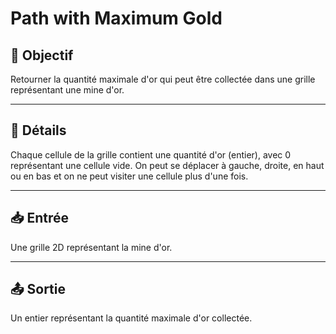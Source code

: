 # Path with Maximum Gold

## 🎯 Objectif

Retourner la quantité maximale d'or qui peut être collectée dans une grille représentant une mine d'or.

---

## 📝 Détails

Chaque cellule de la grille contient une quantité d'or (entier), avec 0 représentant une cellule vide. On peut se déplacer à gauche, droite, en haut ou en bas et on ne peut visiter une cellule plus d'une fois.

---

## 📥 Entrée

Une grille 2D représentant la mine d'or.

---

## 📤 Sortie

Un entier représentant la quantité maximale d'or collectée.

